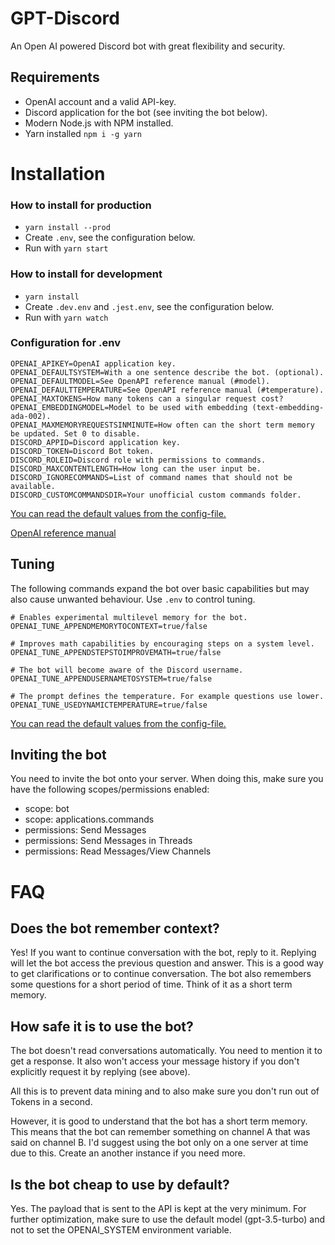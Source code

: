 # GPT-Discord

An Open AI powered Discord bot with great flexibility and security.

## Requirements

- OpenAI account and a valid API-key.
- Discord application for the bot (see inviting the bot below).
- Modern Node.js with NPM installed.
- Yarn installed `npm i -g yarn`

# Installation

### How to install for production

- `yarn install --prod`
- Create `.env`, see the configuration below.
- Run with `yarn start`

### How to install for development

- `yarn install`
- Create `.dev.env` and `.jest.env`, see the configuration below.
- Run with `yarn watch`

### Configuration for .env

```
OPENAI_APIKEY=OpenAI application key.
OPENAI_DEFAULTSYSTEM=With a one sentence describe the bot. (optional).
OPENAI_DEFAULTMODEL=See OpenAPI reference manual (#model).
OPENAI_DEFAULTTEMPERATURE=See OpenAPI reference manual (#temperature).
OPENAI_MAXTOKENS=How many tokens can a singular request cost?
OPENAI_EMBEDDINGMODEL=Model to be used with embedding (text-embedding-ada-002).
OPENAI_MAXMEMORYREQUESTSINMINUTE=How often can the short term memory be updated. Set 0 to disable.
DISCORD_APPID=Discord application key.
DISCORD_TOKEN=Discord Bot token.
DISCORD_ROLEID=Discord role with permissions to commands.
DISCORD_MAXCONTENTLENGTH=How long can the user input be.
DISCORD_IGNORECOMMANDS=List of command names that should not be available.
DISCORD_CUSTOMCOMMANDSDIR=Your unofficial custom commands folder.
```

[You can read the default values from the config-file.](https://github.com/ahoys/gpt-discord/blob/main/src/config.ts)

[OpenAI reference manual](https://platform.openai.com/docs/api-reference/completions/create)

## Tuning

The following commands expand the bot over basic capabilities but may also cause unwanted behaviour. Use `.env` to control tuning.

```
# Enables experimental multilevel memory for the bot.
OPENAI_TUNE_APPENDMEMORYTOCONTEXT=true/false

# Improves math capabilities by encouraging steps on a system level.
OPENAI_TUNE_APPENDSTEPSTOIMPROVEMATH=true/false

# The bot will become aware of the Discord username.
OPENAI_TUNE_APPENDUSERNAMETOSYSTEM=true/false

# The prompt defines the temperature. For example questions use lower.
OPENAI_TUNE_USEDYNAMICTEMPERATURE=true/false
```

[You can read the default values from the config-file.](https://github.com/ahoys/gpt-discord/blob/main/src/config.ts)

## Inviting the bot

You need to invite the bot onto your server. When doing this, make sure you have the following scopes/permissions enabled:

- scope: bot
- scope: applications.commands
- permissions: Send Messages
- permissions: Send Messages in Threads
- permissions: Read Messages/View Channels

# FAQ

## Does the bot remember context?

Yes! If you want to continue conversation with the bot, reply to it. Replying will let the bot access the previous question and answer. This is a good way to get clarifications or to continue conversation. The bot also remembers some questions for a short period of time. Think of it as a short term memory.

## How safe it is to use the bot?

The bot doesn't read conversations automatically. You need to mention it to get a response. It also won't access your message history if you don't explicitly request it by replying (see above).

All this is to prevent data mining and to also make sure you don't run out of Tokens in a second.

However, it is good to understand that the bot has a short term memory. This means that the bot can remember something on channel A that was said on channel B. I'd suggest using the bot only on a one server at time due to this. Create an another instance if you need more.

## Is the bot cheap to use by default?

Yes. The payload that is sent to the API is kept at the very minimum. For further optimization, make sure to use the default model (gpt-3.5-turbo) and not to set the OPENAI_SYSTEM environment variable.

